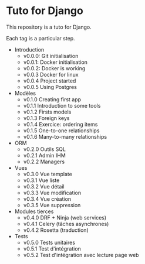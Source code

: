 # Tuto for Django

This repository is a tuto for Django.

Each tag is a particular step.

* Introduction
  * v0.0.0: Git initialisation
  * v0.0.1: Docker initialisation
  * v0.0.2: Docker is working
  * v0.0.3 Docker for linux
  * v0.0.4 Project started
  * v0.0.5 Using Postgres
* Modèles
  * v0.1.0 Creating first app
  * v0.1.1 Introduction to some tools
  * v0.1.2 Firsts models
  * v0.1.3 Foreign keys
  * v0.1.4 Exercice: ordering items
  * v0.1.5 One-to-one relationships
  * v0.1.6 Many-to-many relationships
* ORM
  * v0.2.0 Outils SQL
  * v0.2.1 Admin IHM
  * v0.2.2 Managers
* Vues
  * v0.3.0 Vue template
  * v0.3.1 Vue liste
  * v0.3.2 Vue détail
  * v0.3.3 Vue modification
  * v0.3.4 Vue création
  * v0.3.5 Vue suppression
* Modules tierces
  * v0.4.0 DRF + Ninja (web services)
  * v0.4.1 Celery (tâches asynchrones)
  * v0.4.2 Rosetta (traduction)
* Tests
  * v0.5.0 Tests unitaires
  * v0.5.1 Test d'intégration
  * v0.5.2 Test d'intégration avec lecture page web
